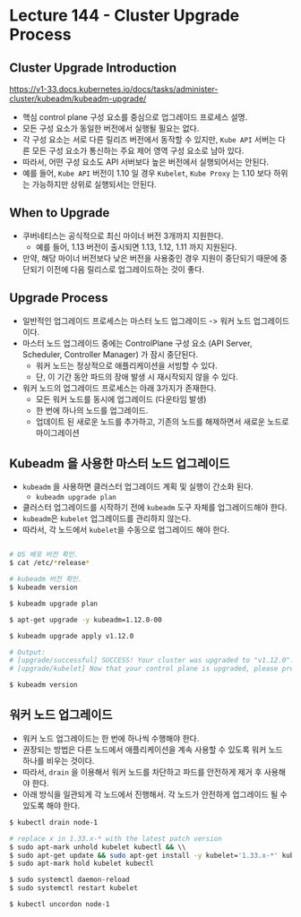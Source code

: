# Lecture 144 - Cluster Upgrade Process

## Cluster Upgrade Introduction

https://v1-33.docs.kubernetes.io/docs/tasks/administer-cluster/kubeadm/kubeadm-upgrade/

- 핵심 control plane 구성 요소를 중심으로 업그레이드 프로세스 설명.
- 모든 구성 요소가 동일한 버전에서 실행될 필요는 없다.
- 각 구성 요소는 서로 다른 릴리즈 버전에서 동작할 수 있지만, `Kube API` 서버는 다른 모든 구성 요소가 통신하는 주요 제어 영역 구성 요소로 남아 있다.
- 따라서, 어떤 구성 요소도 API 서버보다 높은 버전에서 실행되어서는 안된다.
- 예를 들어, `Kube API` 버전이 1.10 일 경우 `Kubelet`, `Kube Proxy` 는 1.10 보다 하위 는 가능하지만 상위로 실행되서는 안된다.

## When to Upgrade

- 쿠버네티스는 공식적으로 최신 마이너 버전 3개까지 지원한다.
    - 예를 들어, 1.13 버전이 출시되면 1.13, 1.12, 1.11 까지 지원된다.
- 만약, 해당 마이너 버전보다 낮은 버전을 사용중인 경우 지원이 중단되기 때문에 중단되기 이전에 다음 릴리스로 업그레이드하는 것이 좋다.

## Upgrade Process

- 일반적인 업그레이드 프로세스는 마스터 노드 업그레이드 -> 워커 노드 업그레이드 이다.
- 마스터 노드 업그레이드 중에는 ControlPlane 구성 요소 (API Server, Scheduler, Controller Manager) 가 잠시 중단된다.
    - 워커 노드는 정상적으로 애플리케이션을 서빙할 수 있다.
    - 단, 이 기간 동안 파드의 장애 발생 시 재시작되지 않을 수 있다.
- 워커 노드의 업그레이드 프로세스는 아래 3가지가 존재한다.
    - 모든 워커 노드를 동시에 업그레이드 (다운타임 발생)
    - 한 번에 하나의 노드를 업그레이드.
    - 업데이트 된 새로운 노드를 추가하고, 기존의 노드를 해제하면서 새로운 노드로 마이그레이션

## Kubeadm 을 사용한 마스터 노드 업그레이드

- `kubeadm` 을 사용하면 클러스터 업그레이드 계획 및 실행이 간소화 된다.
    - `kubeadm upgrade plan`
- 클러스터 업그레이드를 시작하기 전에 `kubeadm` 도구 자체를 업그레이드해야 한다.
- `kubeadm`은 `kubelet` 업그레이드를 관리하지 않는다.
- 따라서, 각 노드에서 `kubelet`을 수동으로 업그레이드 해야 한다.

```bash

# OS 배포 버전 확인.
$ cat /etc/*release*

# kubeadm 버전 확인.
$ kubeadm version

$ kubeadm upgrade plan

$ apt-get upgrade -y kubeadm=1.12.0-00

$ kubeadm upgrade apply v1.12.0

# Output:
# [upgrade/successful] SUCCESS! Your cluster was upgraded to "v1.12.0". Enjoy!
# [upgrade/kubelet] Now that your control plane is upgraded, please proceed with upgrading your kubelets if you haven't already done so.

$ kubeadm version

```

## 워커 노드 업그레이드

- 워커 노드 업그레이드는 한 번에 하나씩 수행해야 한다.
- 권장되는 방법은 다른 노드에서 애플리케이션을 계속 사용할 수 있도록 워커 노드 하나를 비우는 것이다.
- 따라서, `drain` 을 이용해서 워커 노드를 차단하고 파드를 안전하게 제거 후 사용해야 한다.
- 아래 방식을 일관되게 각 노드에서 진행해서. 각 노드가 안전하게 업그레이드 될 수 있도록 해야 한다.

```bash
$ kubectl drain node-1

# replace x in 1.33.x-* with the latest patch version
$ sudo apt-mark unhold kubelet kubectl && \\
$ sudo apt-get update && sudo apt-get install -y kubelet='1.33.x-*' kubectl='1.33.x-*' && \\
$ sudo apt-mark hold kubelet kubectl

$ sudo systemctl daemon-reload
$ sudo systemctl restart kubelet

$ kubectl uncordon node-1

```